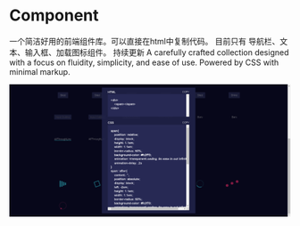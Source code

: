 # Component
一个简洁好用的前端组件库。可以直接在html中复制代码。
目前只有 导航栏、文本、输入框、加载图标组件。
持续更新
A carefully crafted collection designed with a focus on fluidity, simplicity, and ease of use. Powered by CSS with minimal markup.

![image](https://github.com/1343322562/Component/blob/master/readmeImg/redmeImg.jpg)
